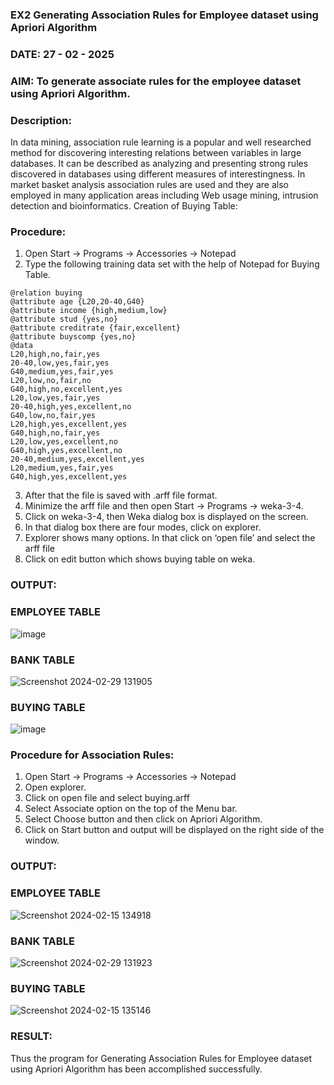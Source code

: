 ### EX2 Generating Association Rules for Employee dataset using Apriori Algorithm
### DATE: 27 - 02 - 2025
### AIM: To generate associate rules for the employee dataset using Apriori Algorithm.
### Description:
In data mining, association rule learning is a popular and well researched method for discovering interesting
relations between variables in large databases. It can be described as analyzing and presenting strong rules discovered
in databases using different measures of interestingness. In market basket analysis association rules are used and they
are also employed in many application areas including Web usage mining, intrusion detection and bioinformatics.
Creation of Buying Table:
### Procedure:
1) Open Start -> Programs -> Accessories -> Notepad
2) Type the following training data set with the help of Notepad for Buying Table.

```
@relation buying
@attribute age {L20,20-40,G40}
@attribute income {high,medium,low}
@attribute stud {yes,no}
@attribute creditrate {fair,excellent}
@attribute buyscomp {yes,no}
@data
L20,high,no,fair,yes
20-40,low,yes,fair,yes
G40,medium,yes,fair,yes
L20,low,no,fair,no
G40,high,no,excellent,yes
L20,low,yes,fair,yes
20-40,high,yes,excellent,no
G40,low,no,fair,yes
L20,high,yes,excellent,yes
G40,high,no,fair,yes
L20,low,yes,excellent,no
G40,high,yes,excellent,no
20-40,medium,yes,excellent,yes
L20,medium,yes,fair,yes
G40,high,yes,excellent,yes
```
3) After that the file is saved with .arff file format.
4) Minimize the arff file and then open Start -> Programs -> weka-3-4.
5) Click on weka-3-4, then Weka dialog box is displayed on the screen.
6) In that dialog box there are four modes, click on explorer.
7) Explorer shows many options. In that click on ‘open file’ and select the arff file
8) Click on edit button which shows buying table on weka.
### OUTPUT:
### EMPLOYEE TABLE

![image](https://github.com/R-Udayakumar/WDM_EXP2/assets/118708024/599f50d1-c216-4477-bd88-1c6bd3210584)

### BANK TABLE
![Screenshot 2024-02-29 131905](https://github.com/R-Udayakumar/WDM_EXP2/assets/118708024/c6795c4b-5788-4257-8913-5592a74c6267)

### BUYING TABLE
![image](https://github.com/R-Udayakumar/WDM_EXP2/assets/118708024/21e22e88-c60e-4b5a-969d-35b2674c6a7e)


### Procedure for Association Rules:
1) Open Start -> Programs -> Accessories -> Notepad
2) Open explorer.
3) Click on open file and select buying.arff
4) Select Associate option on the top of the Menu bar.
5) Select Choose button and then click on Apriori Algorithm.
6) Click on Start button and output will be displayed on the right side of the window.

### OUTPUT:
### EMPLOYEE TABLE
![Screenshot 2024-02-15 134918](https://github.com/R-Udayakumar/WDM_EXP2/assets/118708024/d6e3f7ff-7648-40af-8886-164520874bd4)

### BANK TABLE
![Screenshot 2024-02-29 131923](https://github.com/R-Udayakumar/WDM_EXP2/assets/118708024/cd0489ca-b0ff-4070-bf52-60d03f38786a)

### BUYING TABLE
![Screenshot 2024-02-15 135146](https://github.com/R-Udayakumar/WDM_EXP2/assets/118708024/d45e501f-071d-45f8-af0e-e2fc0a5ba392)

### RESULT: 
Thus the program for Generating Association Rules for Employee dataset using Apriori Algorithm has been accomplished successfully.
